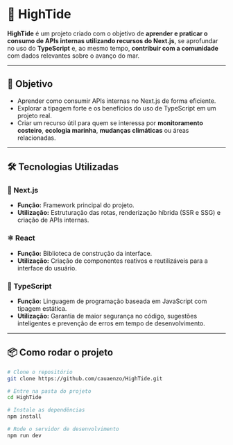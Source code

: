 # 🌊 HighTide

**HighTide** é um projeto criado com o objetivo de **aprender e praticar o consumo de APIs internas utilizando recursos do Next.js**, se aprofundar no uso do **TypeScript** e, ao mesmo tempo, **contribuir com a comunidade** com dados relevantes sobre o avanço do mar.

---

## 🚀 Objetivo

- Aprender como consumir APIs internas no Next.js de forma eficiente.
- Explorar a tipagem forte e os benefícios do uso de TypeScript em um projeto real.
- Criar um recurso útil para quem se interessa por **monitoramento costeiro**, **ecologia marinha**, **mudanças climáticas** ou áreas relacionadas.

---

## 🛠️ Tecnologias Utilizadas

### 🧩 Next.js
- **Função:** Framework principal do projeto.
- **Utilização:** Estruturação das rotas, renderização híbrida (SSR e SSG) e criação de APIs internas.

### ⚛️ React
- **Função:** Biblioteca de construção da interface.
- **Utilização:** Criação de componentes reativos e reutilizáveis para a interface do usuário.

### 🧠 TypeScript
- **Função:** Linguagem de programação baseada em JavaScript com tipagem estática.
- **Utilização:** Garantia de maior segurança no código, sugestões inteligentes e prevenção de erros em tempo de desenvolvimento.

---

## 📦 Como rodar o projeto

```bash
# Clone o repositório
git clone https://github.com/cauaenzo/HighTide.git

# Entre na pasta do projeto
cd HighTide

# Instale as dependências
npm install

# Rode o servidor de desenvolvimento
npm run dev
